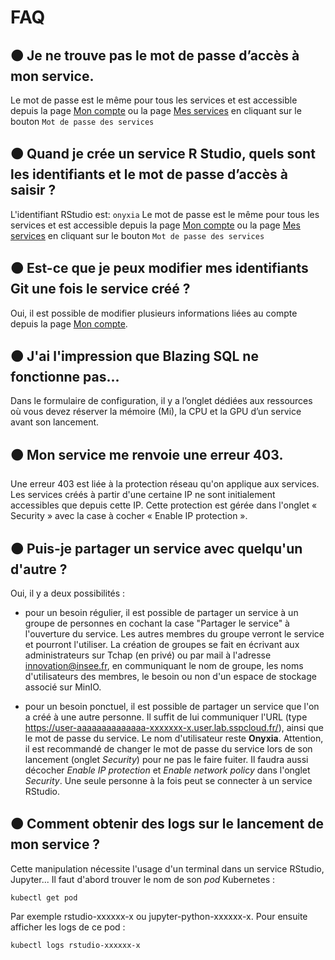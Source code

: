 # FAQ

## 🟠 Je ne trouve pas le mot de passe d’accès à mon service.&#x20;

Le mot de passe est le même pour tous les services et est accessible depuis la page [Mon compte](https://datalab.sspcloud.fr/account) ou la page [Mes services](https://datalab.sspcloud.fr/my-service) en cliquant sur le bouton `Mot de passe des services`

## 🟠 Quand je crée un service R Studio, quels sont les identifiants et le mot de passe d’accès à saisir ?

L'identifiant RStudio est: `onyxia` Le mot de passe est le même pour tous les services et est accessible depuis la page [Mon compte](https://datalab.sspcloud.fr/account) ou la page [Mes services](https://datalab.sspcloud.fr/my-service) en cliquant sur le bouton `Mot de passe des services`

## 🟠 Est-ce que je peux modifier mes identifiants Git une fois le service créé ?&#x20;

Oui, il est possible de modifier plusieurs informations liées au compte depuis la page [Mon compte](https://datalab.sspcloud.fr/account).

## 🟠 J'ai l'impression que Blazing SQL ne fonctionne pas...

Dans le formulaire de configuration, il y a l’onglet dédiées aux ressources où vous devez réserver la mémoire (Mi), la CPU et la GPU d’un service avant son lancement.

## 🟠 Mon service me renvoie une erreur 403.&#x20;

Une erreur 403 est liée à la protection réseau qu'on applique aux services. Les services créés à partir d'une certaine IP ne sont initialement accessibles que depuis cette IP.  Cette protection est gérée dans l'onglet « Security » avec la case à cocher « Enable IP protection ».


## 🟠 Puis-je partager un service avec quelqu'un d'autre ?

Oui, il y a deux possibilités :

+ pour un besoin régulier, il est possible de partager un service à un groupe de personnes en cochant la case "Partager le service" à l'ouverture du service.
Les autres membres du groupe verront le service et pourront l'utiliser.
La création de groupes se fait en écrivant aux administrateurs sur Tchap (en privé) ou par mail à l'adresse innovation@insee.fr, en communiquant le nom de groupe, les noms d'utilisateurs des membres, le besoin ou non d'un espace de stockage associé sur MinIO.

+ pour un besoin ponctuel, il est possible de partager un service que l'on a créé à une autre personne.
Il suffit de lui communiquer l'URL (type https://user-aaaaaaaaaaaaaa-xxxxxxx-x.user.lab.sspcloud.fr/), ainsi que le mot de passe du service.
Le nom d'utilisateur reste **Onyxia**. Attention, il est recommandé de changer le mot de passe du service lors de son lancement (onglet *Security*) pour ne pas le faire fuiter.
Il faudra aussi décocher *Enable IP protection* et *Enable network policy* dans l'onglet *Security*.
Une seule personne à la fois peut se connecter à un service RStudio.  

## 🟠 Comment obtenir des logs sur le lancement de mon service ?

Cette manipulation nécessite l'usage d'un terminal dans un service RStudio, Jupyter... Il faut d'abord trouver le nom de son *pod* Kubernetes :

```
kubectl get pod
```

Par exemple rstudio-xxxxxx-x ou jupyter-python-xxxxxx-x.
Pour ensuite afficher les logs de ce pod :

```
kubectl logs rstudio-xxxxxx-x
```

